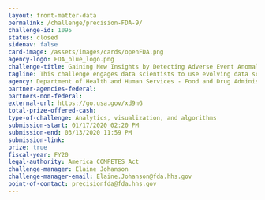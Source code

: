 ```yaml
---
layout: front-matter-data
permalink: /challenge/precision-FDA-9/
challenge-id: 1095
status: closed
sidenav: false
card-image: /assets/images/cards/openFDA.png
agency-logo: FDA_blue_logo.png
challenge-title: Gaining New Insights by Detecting Adverse Event Anomalies Using FDA Open Data Challenge
tagline: This challenge engages data scientists to use evolving data science techniques to identify anomalies that may lead to valuable public health information.
agency: Department of Health and Human Services - Food and Drug Administration
partner-agencies-federal:
partners-non-federal:
external-url: https://go.usa.gov/xd9nG
total-prize-offered-cash:
type-of-challenge: Analytics, visualization, and algorithms
submission-start: 01/17/2020 02:20 PM
submission-end: 03/13/2020 11:59 PM
submission-link:
prize: true
fiscal-year: FY20
legal-authority: America COMPETES Act
challenge-manager: Elaine Johanson
challenge-manager-email: Elaine.Johanson@fda.hhs.gov
point-of-contact: precisionfda@fda.hhs.gov
---
```

